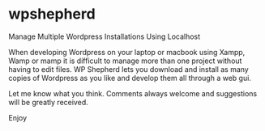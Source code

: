 wpshepherd
==========

Manage Multiple Wordpress Installations Using Localhost

When developing Wordpress on your laptop or macbook using Xampp, Wamp or mamp it is difficult to manage 
more than one project without having to edit files. WP Shepherd lets you download and install as many
copies of Wordpress as you like and develop them all through a web gui.

Let me know what you think. Comments always welcome and suggestions will be greatly received.

Enjoy
